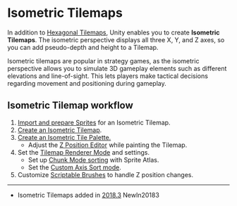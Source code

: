 # Isometric Tilemaps

In addition to [Hexagonal Tilemaps](Tilemap-Hexagonal), Unity enables you to create **Isometric Tilemaps**. The isometric perspective displays all three X, Y, and Z axes, so you can add pseudo-depth and height to a Tilemap.

Isometric tilemaps are popular in strategy games, as the isometric perspective allows you to simulate 3D gameplay elements such as different elevations and line-of-sight. This lets players make tactical decisions regarding movement and positioning during gameplay.

## Isometric Tilemap workflow

1. [Import and prepare Sprites](#Tilemap-Isometric-SpritesImport) for an Isometric Tilemap.
2. [Create an Isometric Tilemap](#Tilemap-Isometric-CreateIso).
3. [Create an Isometric Tile Palette.](#Tilemap-Isometric-Palette)
    * Adjust the [Z Position Editor](#Tilemap-Isometric-Palette) while painting the Tilemap.
4. Set the [Tilemap Renderer Mode](#Tilemap-Isometric-RenderModes) and settings.
    * Set up [Chunk Mode sorting](#Tilemap-Isometric-RenderModes) with Sprite Atlas.
    * Set the [Custom Axis Sort mode](#Tilemap-Isometric-RenderModes).
5. Customize [Scriptable Brushes](#Tilemap-Isometric-ScriptableBrushes) to handle Z position changes.

---

* <span class="page-history">Isometric Tilemaps added in [2018.3](https://docs.unity3d.com/2018.3/Documentation/Manual/30_search.html?q=newin20183) <span class="search-words">NewIn20183</span></span>
